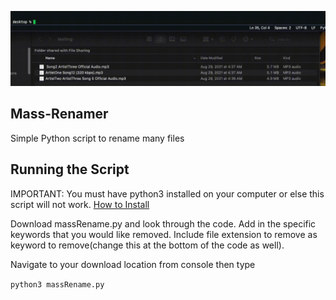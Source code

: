 <p>
  <img src="https://raw.githubusercontent.com/jmahir408/Mass-Renamer/main/gif/Demonstration.gif" />
</p>

## Mass-Renamer
Simple Python script to rename many files

## Running the Script
IMPORTANT: You must have python3 installed on your computer or else this script will not work. [How to Install](https://www.geeksforgeeks.org/download-and-install-python-3-latest-version/) 

Download massRename.py and look through the code. Add in the specific keywords that you would like removed. Include file extension to remove as keyword to remove(change this at the bottom of the code as well).

Navigate to your download location from console then type

`python3 massRename.py`
